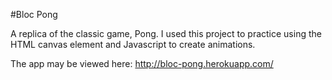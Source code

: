 #Bloc Pong

A replica of the classic game, Pong. I used this project to practice using the HTML canvas element and Javascript to create animations. 

The app may be viewed here: http://bloc-pong.herokuapp.com/
